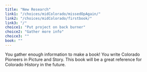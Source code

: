 ```yaml
---
title: "New Research"
link1: "/choices/midColorado/missedOpAgain/"
link2: "/choices/midColorado/firstbook/"
link3: "/"
choice1: "Put project on back burner"
choice2: "Gather more info"
choice3: ""
book: ""
---
```

You gather enough information to make a book! You write <span class="italic">Colorado Pioneers in Picture and Story</span>. This book will be a great reference for Colorado History in the future.


